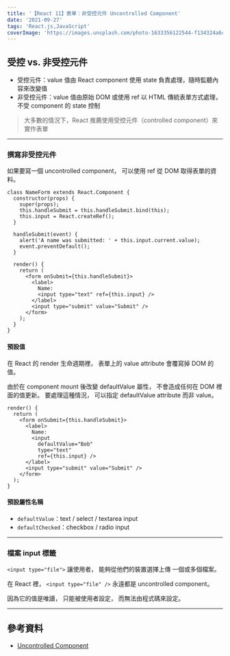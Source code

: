 ```yaml
---
title: '【React 11】表單：非受控元件 Uncontrolled Component'
date: '2021-09-27'
tags: 'React.js,JavaScript'
coverImage: 'https://images.unsplash.com/photo-1633356122544-f134324a6cee?ixlib=rb-1.2.1&ixid=MnwxMjA3fDB8MHxwaG90by1wYWdlfHx8fGVufDB8fHx8&auto=format&fit=crop&w=870&q=80'
---
```



## 受控 vs. 非受控元件
- 受控元件：value 值由 React component 使用 state 負責處理，隨時監聽內容來改變值
- 非受控元件：value 值由原始 DOM 或使用 ref 以 HTML 傳統表單方式處理，不受 component 的 state 控制
> 大多數的情況下，React 推薦使用受控元件（controlled component）來實作表單

---

### 撰寫非受控元件
如果要寫一個 uncontrolled component，
可以使用 ref 從 DOM 取得表單的資料。
```
class NameForm extends React.Component {
  constructor(props) {
    super(props);
    this.handleSubmit = this.handleSubmit.bind(this);
    this.input = React.createRef();
  }

  handleSubmit(event) {
    alert('A name was submitted: ' + this.input.current.value);
    event.preventDefault();
  }

  render() {
    return (
      <form onSubmit={this.handleSubmit}>
        <label>
          Name:
          <input type="text" ref={this.input} />
        </label>
        <input type="submit" value="Submit" />
      </form>
    );
  }
}
```

#### 預設值
在 React 的 render 生命週期裡，
表單上的 value attribute 會覆寫掉 DOM 的值。

由於在 component mount 後改變 defaultValue 屬性，
不會造成任何在 DOM 裡面的值更新。
要處理這種情況，
可以指定 defaultValue attribute 而非 value。
```
render() {
  return (
    <form onSubmit={this.handleSubmit}>
      <label>
        Name:
        <input
          defaultValue="Bob"
          type="text"
          ref={this.input} />
      </label>
      <input type="submit" value="Submit" />
    </form>
  );
}
```

#### 預設屬性名稱
- `defaultValue`：text / select / textarea input
- `defaultChecked`：checkbox / radio input

---

### 檔案 input 標籤
`<input type="file">` 讓使用者，
能夠從他們的裝置選擇上傳
一個或多個檔案。

在 React 裡，
`<input type="file" />` 永遠都是
uncontrolled component。

因為它的值是唯讀，
只能被使用者設定，
而無法由程式碼來設定。

---

## 參考資料
- [Uncontrolled Component](https://zh-hant.reactjs.org/docs/uncontrolled-components.html#the-file-input-tag)
